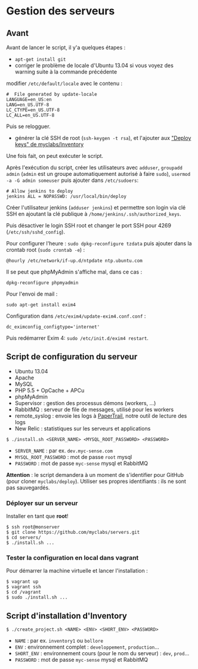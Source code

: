 # Gestion des serveurs

## Avant

Avant de lancer le script, il y'a quelques étapes :

- `apt-get install git`
- corriger le problème de locale d'Ubuntu 13.04 si vous voyez des warning suite à la commande précédente

modifier `/etc/default/locale` avec le contenu :

```
#  File generated by update-locale
LANGUAGE=en_US:en
LANG=en_US.UTF-8
LC_CTYPE=en_US.UTF-8
LC_ALL=en_US.UTF-8
```

Puis se relogguer.

- générer la clé SSH de root (`ssh-keygen -t rsa`), et l'ajouter aux ["Deploy keys" de myclabs/Inventory](https://github.com/myclabs/Inventory/settings/keys)

Une fois fait, on peut exécuter le script.

Après l'exécution du script, créer les utilisateurs avec `adduser`, `groupadd admin` (`admin` est un groupe automatiquement autorisé à faire `sudo`), `usermod -a -G admin someuser` puis ajouter dans `/etc/sudoers`:

```
# Allow jenkins to deploy
jenkins ALL = NOPASSWD: /usr/local/bin/deploy
```

Créer l'utilisateur jenkins (`adduser jenkins`) et permettre son login via clé SSH en ajoutant la clé publique à `/home/jenkins/.ssh/authorized_keys`.

Puis désactiver le login SSH root et changer le port SSH pour 4269 (`/etc/ssh/sshd_config`).

Pour configurer l'heure : `sudo dpkg-reconfigure tzdata` puis ajouter dans la crontab root (`sudo crontab -e`) :

    @hourly /etc/network/if-up.d/ntpdate ntp.ubuntu.com

Il se peut que phpMyAdmin s'affiche mal, dans ce cas :

    dpkg-reconfigure phpmyadmin

Pour l'envoi de mail :

    sudo apt-get install exim4

Configuration dans `/etc/exim4/update-exim4.conf.conf` :

    dc_eximconfig_configtype='internet'

Puis redémarrer Exim 4: `sudo /etc/init.d/exim4 restart`.

## Script de configuration du serveur

- Ubuntu 13.04
- Apache
- MySQL
- PHP 5.5 + OpCache + APCu
- phpMyAdmin
- Supervisor : gestion des processus démons (workers, …)
- RabbitMQ : serveur de file de messages, utilisé pour les workers
- remote_syslog : envoie les logs à [PaperTrail](https://papertrailapp.com/), notre outil de lecture des logs
- New Relic : statistiques sur les serveurs et applications

```shell
$ ./install.sh <SERVER_NAME> <MYSQL_ROOT_PASSWORD> <PASSWORD>
```

- `SERVER_NAME` : par ex. `dev.myc-sense.com`
- `MYSQL_ROOT_PASSWORD` : mot de passe `root` mysql
- `PASSWORD` : mot de passe `myc-sense` mysql et RabbitMQ

**Attention** : le script demandera à un moment de s'identifier pour GitHub (pour cloner `myclabs/deploy`).
Utiliser ses propres identifiants : ils ne sont pas sauvegardés.

### Déployer sur un serveur

Installer en tant que **root**!

```shell
$ ssh root@monserver
$ git clone https://github.com/myclabs/servers.git
$ cd servers/
$ ./install.sh ...
```

### Tester la configuration en local dans vagrant

Pour démarrer la machine virtuelle et lancer l'installation :

```shell
$ vagrant up
$ vagrant ssh
$ cd /vagrant
$ sudo ./install.sh ...
```

## Script d'installation d'Inventory

```shell
$ ./create_project.sh <NAME> <ENV> <SHORT_ENV> <PASSWORD>
```

- `NAME` : par ex. `inventory1` ou `bollore`
- `ENV` : environnement complet : `developpement`, `production`…
- `SHORT_ENV` : environnement cours (pour le nom du serveur) : `dev`, `prod`…
- `PASSWORD` : mot de passe `myc-sense` mysql et RabbitMQ
